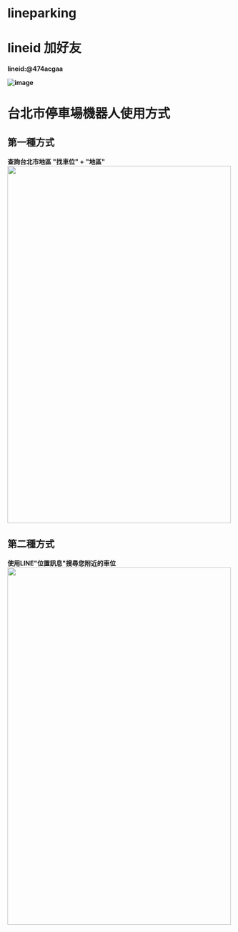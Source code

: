 # lineparking
# lineid 加好友
<h4>lineid:@474acgaa
  
  
  ![image](https://github.com/dennydam/lineparking/blob/master/lineimage/lineQRcode.png "image")
  
  

# 台北市停車場機器人使用方式
<h2> 第一種方式
<h4> 查詢台北市地區 "找車位" + "地區"
 
  
  
 <img width="500" height="800" src="https://github.com/dennydam/lineparking/blob/master/lineimage/lineparkpic1.jpg"/>
  
  
  
<h2> 第二種方式
<h4> 使用LINE"位置訊息"搜尋您附近的車位

<img width="500" height="800" src="https://github.com/dennydam/lineparking/blob/master/lineimage/S__7225496.jpg"/>
  

